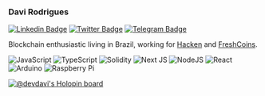 ### Davi Rodrigues

[![Linkedin Badge](https://img.shields.io/badge/-LinkedIn-2e90ff?style=flat-square&logo=LinkedIn&logoColor=white)](https://www.linkedin.com/in/developer-davi)
[![Twitter Badge](https://img.shields.io/badge/-Twitter-2e90ff?style=flat-square&logo=Twitter&logoColor=white)](https://twitter.com/devdavi_br)
[![Telegram Badge](https://img.shields.io/badge/-Telegram-2e90ff?style=flat-square&logo=Telegram&logoColor=white)](https://t.me/developerdavi)

Blockchain enthusiastic living in Brazil, working for [Hacken](https://hacken.io) and [FreshCoins](https://freshcoins.io).

![JavaScript](https://img.shields.io/badge/javascript-%23323330.svg?style=for-the-badge&logo=javascript&logoColor=%23F7DF1E) ![TypeScript](https://img.shields.io/badge/typescript-%23007ACC.svg?style=for-the-badge&logo=typescript&logoColor=white) ![Solidity](https://img.shields.io/badge/Solidity-%23363636.svg?style=for-the-badge&logo=solidity&logoColor=white) ![Next JS](https://img.shields.io/badge/Next-black?style=for-the-badge&logo=next.js&logoColor=white) ![NodeJS](https://img.shields.io/badge/node.js-6DA55F?style=for-the-badge&logo=node.js&logoColor=white) ![React](https://img.shields.io/badge/react-%2320232a.svg?style=for-the-badge&logo=react&logoColor=%2361DAFB) ![Arduino](https://img.shields.io/badge/-Arduino-00979D?style=for-the-badge&logo=Arduino&logoColor=white) ![Raspberry Pi](https://img.shields.io/badge/-RaspberryPi-C51A4A?style=for-the-badge&logo=Raspberry-Pi)

[![@devdavi's Holopin board](https://holopin.io/api/user/board?user=devdavi)](https://holopin.io/@devdavi)
